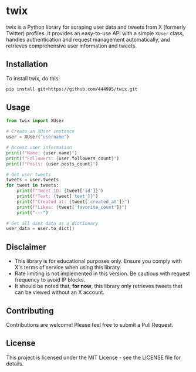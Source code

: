 # twix

twix is a Python library for scraping user data and tweets from X (formerly Twitter) profiles. It provides an easy-to-use API with a simple `XUser` class, handles authentication and request management automatically, and retrieves comprehensive user information and tweets.

## Installation

To install twix, do this:

```bash
pip install git+https://github.com/444995/twix.git
```

## Usage

```python
from twix import XUser

# Create an XUser instance
user = XUser("username")

# Access user information
print(f"Name: {user.name}")
print(f"Followers: {user.followers_count}")
print(f"Posts: {user.posts_count}")

# Get user tweets
tweets = user.tweets
for tweet in tweets:
    print(f"Tweet ID: {tweet['id']}")
    print(f"Text: {tweet['text']}")
    print(f"Created at: {tweet['created_at']}")
    print(f"Likes: {tweet['favorite_count']}")
    print("---")

# Get all user data as a dictionary
user_data = user.to_dict()
```

## Disclaimer

- This library is for educational purposes only. Ensure you comply with X's terms of service when using this library.
- Rate limiting is not implemented in this version. Be cautious with request frequency to avoid IP blocks.
- It should be noted that, **for now**, this library only retrieves tweets that can be viewed without an X account.

## Contributing

Contributions are welcome! Please feel free to submit a Pull Request.

## License

This project is licensed under the MIT License - see the LICENSE file for details.
